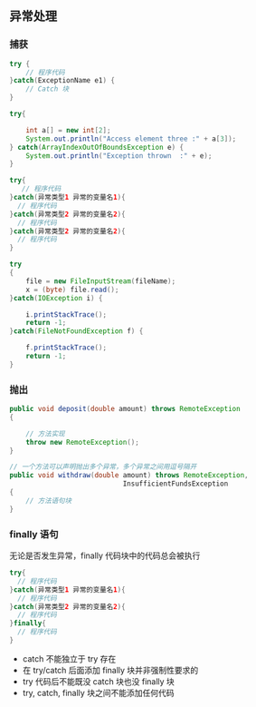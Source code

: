 ## 异常处理
### 捕获
```java
try {
    // 程序代码
}catch(ExceptionName e1) {
    // Catch 块
}

try{

    int a[] = new int[2];
    System.out.println("Access element three :" + a[3]);
} catch(ArrayIndexOutOfBoundsException e) {
    System.out.println("Exception thrown  :" + e);
}

try{
   // 程序代码
}catch(异常类型1 异常的变量名1){
  // 程序代码
}catch(异常类型2 异常的变量名2){
  // 程序代码
}catch(异常类型2 异常的变量名2){
  // 程序代码
}

try
{
    file = new FileInputStream(fileName);
    x = (byte) file.read();
}catch(IOException i) {

    i.printStackTrace();
    return -1;
}catch(FileNotFoundException f) {

    f.printStackTrace();
    return -1;
}
```
### 抛出
```java
public void deposit(double amount) throws RemoteException
{

    // 方法实现
    throw new RemoteException();
}

// 一个方法可以声明抛出多个异常，多个异常之间用逗号隔开
public void withdraw(double amount) throws RemoteException,
                            InsufficientFundsException
{
    // 方法语句块
}

```
### finally 语句
无论是否发生异常，finally 代码块中的代码总会被执行
```java
try{
  // 程序代码
}catch(异常类型1 异常的变量名1){
  // 程序代码
}catch(异常类型2 异常的变量名2){
  // 程序代码
}finally{
  // 程序代码
}
```
- catch 不能独立于 try 存在
- 在 try/catch 后面添加 finally 块并非强制性要求的
- try 代码后不能既没 catch 块也没 finally 块
- try, catch, finally 块之间不能添加任何代码
